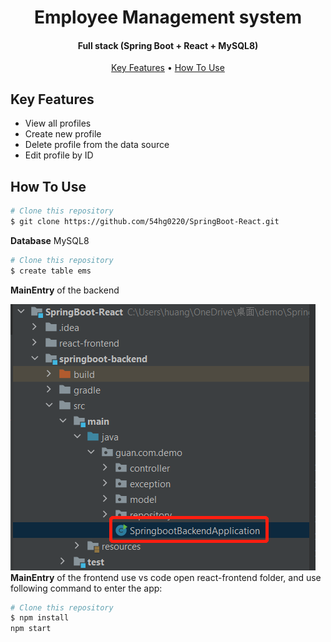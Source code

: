 
<h1 align="center">
  Employee Management system
  <br>
</h1>

<h4 align="center">Full stack (Spring Boot + React + MySQL8)</h4>

<p align="center">
  <a href="#key-features">Key Features</a> •
  <a href="#how-to-use">How To Use</a> 
</p>

## Key Features

* View all profiles 
* Create new profile
* Delete profile from the data source
* Edit profile by ID

## How To Use

```bash
# Clone this repository
$ git clone https://github.com/54hg0220/SpringBoot-React.git
```
**Database** MySQL8
```bash
# Clone this repository
$ create table ems
```
**MainEntry** of the backend

![backend.png](backend.png)
**MainEntry** of the frontend
use vs code open react-frontend folder, and use following command to enter the app:
```bash
# Clone this repository
$ npm install
npm start 
```
